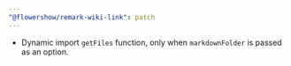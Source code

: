 ```yaml
---
"@flowershow/remark-wiki-link": patch
---
```


- Dynamic import `getFiles` function, only when `markdownFolder` is passed as an option.
